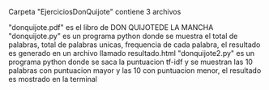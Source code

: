 Carpeta "EjerciciosDonQuijote"
contiene 3 archivos

"donquijote.pdf" es el libro de DON QUIJOTEDE LA MANCHA
"donquijote.py" es un programa python donde se muestra el total de palabras, total de palabras unicas, frequencia de cada palabra, el resultado es generado en un archivo llamado resultado.html
"donquijote2.py" es un programa python donde se saca la puntuacion tf-idf y se muestran las 10 palabras con puntuacion mayor y las 10 con puntuacion menor, el resultado es mostrado en la terminal
